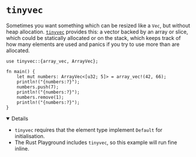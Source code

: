 # `tinyvec`

Sometimes you want something which can be resized like a `Vec`, but without heap
allocation. [`tinyvec`][1] provides this: a vector backed by an array or slice,
which could be statically allocated or on the stack, which keeps track of how
many elements are used and panics if you try to use more than are allocated.

<!-- mdbook-xgettext: skip -->

```rust,editable,compile_fail
use tinyvec::{array_vec, ArrayVec};

fn main() {
    let mut numbers: ArrayVec<[u32; 5]> = array_vec!(42, 66);
    println!("{numbers:?}");
    numbers.push(7);
    println!("{numbers:?}");
    numbers.remove(1);
    println!("{numbers:?}");
}
```

<details open='true'>

- `tinyvec` requires that the element type implement `Default` for
  initialisation.
- The Rust Playground includes `tinyvec`, so this example will run fine inline.

</details>

[1]: https://crates.io/crates/tinyvec
